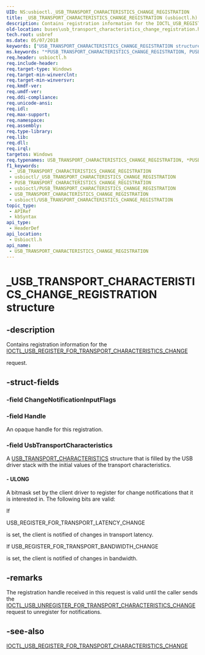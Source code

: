 ```yaml
---
UID: NS:usbioctl._USB_TRANSPORT_CHARACTERISTICS_CHANGE_REGISTRATION
title: _USB_TRANSPORT_CHARACTERISTICS_CHANGE_REGISTRATION (usbioctl.h)
description: Contains registration information for the IOCTL_USB_REGISTER_FOR_TRANSPORT_CHARACTERISTICS_CHANGE request.
old-location: buses\usb_transport_characteristics_change_registration.htm
tech.root: usbref
ms.date: 05/07/2018
keywords: ["USB_TRANSPORT_CHARACTERISTICS_CHANGE_REGISTRATION structure"]
ms.keywords: "*PUSB_TRANSPORT_CHARACTERISTICS_CHANGE_REGISTRATION, PUSB_TRANSPORT_CHARACTERISTICS_CHANGE_REGISTRATION, PUSB_TRANSPORT_CHARACTERISTICS_CHANGE_REGISTRATION structure pointer [Buses], USB_TRANSPORT_CHARACTERISTICS_CHANGE_REGISTRATION, USB_TRANSPORT_CHARACTERISTICS_CHANGE_REGISTRATION structure [Buses], _USB_TRANSPORT_CHARACTERISTICS_CHANGE_REGISTRATION, buses.usb_transport_characteristics_change_registration, usbioctl/PUSB_TRANSPORT_CHARACTERISTICS_CHANGE_REGISTRATION, usbioctl/USB_TRANSPORT_CHARACTERISTICS_CHANGE_REGISTRATION"
req.header: usbioctl.h
req.include-header: 
req.target-type: Windows
req.target-min-winverclnt: 
req.target-min-winversvr: 
req.kmdf-ver: 
req.umdf-ver: 
req.ddi-compliance: 
req.unicode-ansi: 
req.idl: 
req.max-support: 
req.namespace: 
req.assembly: 
req.type-library: 
req.lib: 
req.dll: 
req.irql: 
targetos: Windows
req.typenames: USB_TRANSPORT_CHARACTERISTICS_CHANGE_REGISTRATION, *PUSB_TRANSPORT_CHARACTERISTICS_CHANGE_REGISTRATION
f1_keywords:
 - _USB_TRANSPORT_CHARACTERISTICS_CHANGE_REGISTRATION
 - usbioctl/_USB_TRANSPORT_CHARACTERISTICS_CHANGE_REGISTRATION
 - PUSB_TRANSPORT_CHARACTERISTICS_CHANGE_REGISTRATION
 - usbioctl/PUSB_TRANSPORT_CHARACTERISTICS_CHANGE_REGISTRATION
 - USB_TRANSPORT_CHARACTERISTICS_CHANGE_REGISTRATION
 - usbioctl/USB_TRANSPORT_CHARACTERISTICS_CHANGE_REGISTRATION
topic_type:
 - APIRef
 - kbSyntax
api_type:
 - HeaderDef
api_location:
 - Usbioctl.h
api_name:
 - USB_TRANSPORT_CHARACTERISTICS_CHANGE_REGISTRATION
---
```


# _USB_TRANSPORT_CHARACTERISTICS_CHANGE_REGISTRATION structure


## -description

Contains registration information for the <a href="/windows-hardware/drivers/ddi/usbioctl/ni-usbioctl-ioctl_usb_register_for_transport_characteristics_change">IOCTL_USB_REGISTER_FOR_TRANSPORT_CHARACTERISTICS_CHANGE</a> 

request.

## -struct-fields

### -field ChangeNotificationInputFlags

### -field Handle

An opaque handle for this registration.

### -field UsbTransportCharacteristics

A <a href="/windows-hardware/drivers/ddi/usbioctl/ns-usbioctl-_usb_transport_characteristics">USB_TRANSPORT_CHARACTERISTICS</a> structure that is filled by the USB driver stack with the initial values of the transport characteristics. 



#### - ULONG

A bitmask set by the client driver to register for change notifications that it is interested in. The following bits are valid:

If 

USB_REGISTER_FOR_TRANSPORT_LATENCY_CHANGE 

is set, the client is notified of changes in transport latency.  



If USB_REGISTER_FOR_TRANSPORT_BANDWIDTH_CHANGE 

is set, the client is notified of changes in bandwidth.

## -remarks

The registration handle received in this request is valid until the caller sends the <a href="/windows-hardware/drivers/ddi/usbioctl/ni-usbioctl-ioctl_usb_unregister_for_transport_characteristics_change">IOCTL_USB_UNREGISTER_FOR_TRANSPORT_CHARACTERISTICS_CHANGE</a> request to unregister for notifications.

## -see-also

<a href="/windows-hardware/drivers/ddi/usbioctl/ni-usbioctl-ioctl_usb_register_for_transport_characteristics_change">IOCTL_USB_REGISTER_FOR_TRANSPORT_CHARACTERISTICS_CHANGE</a>
